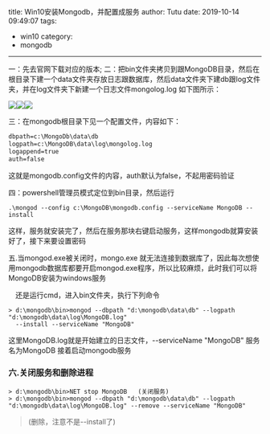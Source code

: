 title: Win10安装Mongodb，并配置成服务
author: Tutu
date: 2019-10-14 09:49:07
tags:
  - win10
category:
  - mongodb
---
一：先去官网下载对应的版本;
二：把bin文件夹拷贝到跟MongoDB目录，然后在根目录下建一个data文件夹存放日志跟数据库，然后data文件夹下建db跟log文件夹，并在log文件夹下新建一个日志文件mongolog.log
如下图所示：

![](https://user-gold-cdn.xitu.io/2019/8/6/16c659090f8ce681?w=516&h=304&f=png&s=17920)![](https://user-gold-cdn.xitu.io/2019/8/6/16c6590c733468f9?w=567&h=244&f=png&s=14427)![](https://user-gold-cdn.xitu.io/2019/8/6/16c6590f19426cd6?w=635&h=226&f=png&s=14108)

三：在mongodb根目录下见一个配置文件，内容如下：
```txt
dbpath=c:\MongoDb\data\db
logpath=c:\MongoDB\data\log\mongolog.log
logappend=true
auth=false
```
这就是mongodb.config文件的内容，auth默认为false，不起用密码验证

四：powershell管理员模式定位到bin目录，然后运行

```shell
.\mongod --config c:\MongoDB\mongodb.config --serviceName MongoDB --install
```

 这样，服务就安装完了，然后在服务那块右键启动服务，这样mongodb就算安装好了，接下来要设置密码

五.当mongod.exe被关闭时，mongo.exe 就无法连接到数据库了，因此每次想使用mongodb数据库都要开启mongod.exe程序，所以比较麻烦，此时我们可以将MongoDB安装为windows服务

　还是运行cmd，进入bin文件夹，执行下列命令
```shell
> d:\mongodb\bin>mongod --dbpath "d:\mongodb\data\db" --logpath "d:\mongodb\data\log\MongoDB.log"
  --install --serviceName "MongoDB"
```


这里MongoDB.log就是开始建立的日志文件，--serviceName "MongoDB" 服务名为MongoDB
接着启动mongodb服务

### 六.关闭服务和删除进程
```shell
> d:\mongodb\bin>NET stop MongoDB   (关闭服务)
> d:\mongodb\bin>mongod --dbpath "d:\mongodb\data\db" --logpath "d:\mongodb\data\log\MongoDB.log" --remove --serviceName "MongoDB"
```
>(删除，注意不是--install了)